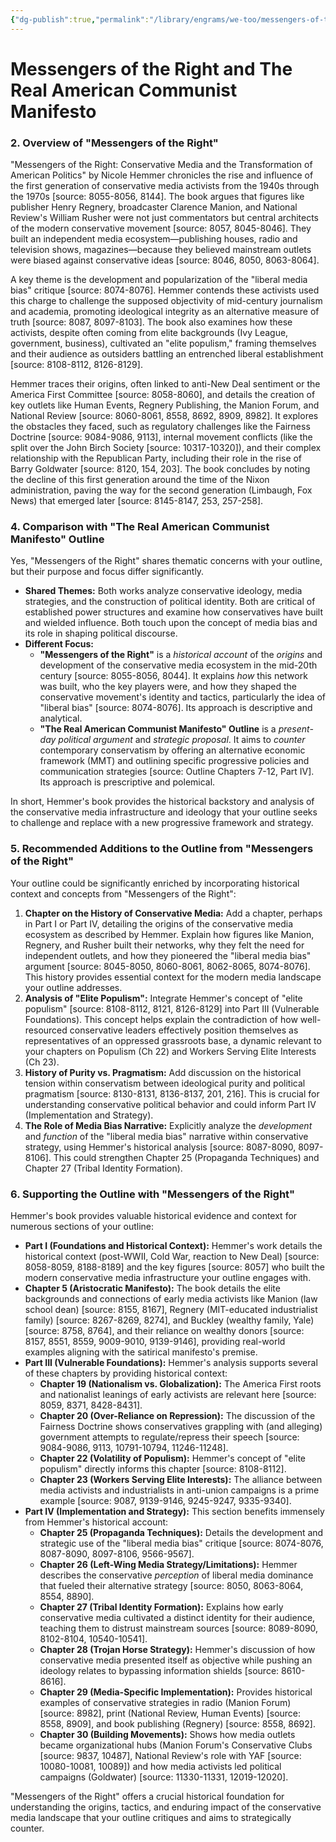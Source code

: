 ```yaml
---
{"dg-publish":true,"permalink":"/library/engrams/we-too/messengers-of-the-right-and-the-real-american-communist-manifesto/","tags":["DC/Apocalypse"]}
---
```


# Messengers of the Right and The Real American Communist Manifesto

### 2. Overview of "Messengers of the Right"

"Messengers of the Right: Conservative Media and the Transformation of American Politics" by Nicole Hemmer chronicles the rise and influence of the first generation of conservative media activists from the 1940s through the 1970s [source: 8055-8056, 8144]. The book argues that figures like publisher Henry Regnery, broadcaster Clarence Manion, and National Review's William Rusher were not just commentators but central architects of the modern conservative movement [source: 8057, 8045-8046]. They built an independent media ecosystem—publishing houses, radio and television shows, magazines—because they believed mainstream outlets were biased against conservative ideas [source: 8046, 8050, 8063-8064].

A key theme is the development and popularization of the "liberal media bias" critique [source: 8074-8076]. Hemmer contends these activists used this charge to challenge the supposed objectivity of mid-century journalism and academia, promoting ideological integrity as an alternative measure of truth [source: 8087, 8097-8103]. The book also examines how these activists, despite often coming from elite backgrounds (Ivy League, government, business), cultivated an "elite populism," framing themselves and their audience as outsiders battling an entrenched liberal establishment [source: 8108-8112, 8126-8129].

Hemmer traces their origins, often linked to anti-New Deal sentiment or the America First Committee [source: 8058-8060], and details the creation of key outlets like Human Events, Regnery Publishing, the Manion Forum, and National Review [source: 8060-8061, 8558, 8692, 8909, 8982]. It explores the obstacles they faced, such as regulatory challenges like the Fairness Doctrine [source: 9084-9086, 9113], internal movement conflicts (like the split over the John Birch Society [source: 10317-10320]), and their complex relationship with the Republican Party, including their role in the rise of Barry Goldwater [source: 8120, 154, 203]. The book concludes by noting the decline of this first generation around the time of the Nixon administration, paving the way for the second generation (Limbaugh, Fox News) that emerged later [source: 8145-8147, 253, 257-258].

### 4. Comparison with "The Real American Communist Manifesto" Outline

Yes, "Messengers of the Right" shares thematic concerns with your outline, but their purpose and focus differ significantly.

- **Shared Themes:** Both works analyze conservative ideology, media strategies, and the construction of political identity. Both are critical of established power structures and examine how conservatives have built and wielded influence. Both touch upon the concept of media bias and its role in shaping political discourse.
- **Different Focus:**
    - **"Messengers of the Right"** is a _historical account_ of the _origins_ and development of the conservative media ecosystem in the mid-20th century [source: 8055-8056, 8044]. It explains _how_ this network was built, who the key players were, and how they shaped the conservative movement's identity and tactics, particularly the idea of "liberal bias" [source: 8074-8076]. Its approach is descriptive and analytical.
    - **"The Real American Communist Manifesto" Outline** is a _present-day political argument_ and _strategic proposal_. It aims to _counter_ contemporary conservatism by offering an alternative economic framework (MMT) and outlining specific progressive policies and communication strategies [source: Outline Chapters 7-12, Part IV]. Its approach is prescriptive and polemical.

In short, Hemmer's book provides the historical backstory and analysis of the conservative media infrastructure and ideology that your outline seeks to challenge and replace with a new progressive framework and strategy.

### 5. Recommended Additions to the Outline from "Messengers of the Right"

Your outline could be significantly enriched by incorporating historical context and concepts from "Messengers of the Right":

1. **Chapter on the History of Conservative Media:** Add a chapter, perhaps in Part I or Part IV, detailing the origins of the conservative media ecosystem as described by Hemmer. Explain how figures like Manion, Regnery, and Rusher built their networks, why they felt the need for independent outlets, and how they pioneered the "liberal media bias" argument [source: 8045-8050, 8060-8061, 8062-8065, 8074-8076]. This history provides essential context for the modern media landscape your outline addresses.
2. **Analysis of "Elite Populism":** Integrate Hemmer's concept of "elite populism" [source: 8108-8112, 8121, 8126-8129] into Part III (Vulnerable Foundations). This concept helps explain the contradiction of how well-resourced conservative leaders effectively position themselves as representatives of an oppressed grassroots base, a dynamic relevant to your chapters on Populism (Ch 22) and Workers Serving Elite Interests (Ch 23).
3. **History of Purity vs. Pragmatism:** Add discussion on the historical tension within conservatism between ideological purity and political pragmatism [source: 8130-8131, 8136-8137, 201, 216]. This is crucial for understanding conservative political behavior and could inform Part IV (Implementation and Strategy).
4. **The Role of Media Bias Narrative:** Explicitly analyze the _development_ and _function_ of the "liberal media bias" narrative within conservative strategy, using Hemmer's historical analysis [source: 8087-8090, 8097-8106]. This could strengthen Chapter 25 (Propaganda Techniques) and Chapter 27 (Tribal Identity Formation).

### 6. Supporting the Outline with "Messengers of the Right"

Hemmer's book provides valuable historical evidence and context for numerous sections of your outline:

- **Part I (Foundations and Historical Context):** Hemmer's work details the historical context (post-WWII, Cold War, reaction to New Deal) [source: 8058-8059, 8188-8189] and the key figures [source: 8057] who built the modern conservative media infrastructure your outline engages with.
- **Chapter 5 (Aristocratic Manifesto):** The book details the elite backgrounds and connections of early media activists like Manion (law school dean) [source: 8155, 8167], Regnery (MIT-educated industrialist family) [source: 8267-8269, 8274], and Buckley (wealthy family, Yale) [source: 8758, 8764], and their reliance on wealthy donors [source: 8157, 8551, 8559, 9009-9010, 9139-9146], providing real-world examples aligning with the satirical manifesto's premise.
- **Part III (Vulnerable Foundations):** Hemmer's analysis supports several of these chapters by providing historical context:
    - **Chapter 19 (Nationalism vs. Globalization):** The America First roots and nationalist leanings of early activists are relevant here [source: 8059, 8371, 8428-8431].
    - **Chapter 20 (Over-Reliance on Repression):** The discussion of the Fairness Doctrine shows conservatives grappling with (and alleging) government attempts to regulate/repress their speech [source: 9084-9086, 9113, 10791-10794, 11246-11248].
    - **Chapter 22 (Volatility of Populism):** Hemmer's concept of "elite populism" directly informs this chapter [source: 8108-8112].
    - **Chapter 23 (Workers Serving Elite Interests):** The alliance between media activists and industrialists in anti-union campaigns is a prime example [source: 9087, 9139-9146, 9245-9247, 9335-9340].
- **Part IV (Implementation and Strategy):** This section benefits immensely from Hemmer's historical account:
    - **Chapter 25 (Propaganda Techniques):** Details the development and strategic use of the "liberal media bias" critique [source: 8074-8076, 8087-8090, 8097-8106, 9566-9567].
    - **Chapter 26 (Left-Wing Media Strategy/Limitations):** Hemmer describes the conservative _perception_ of liberal media dominance that fueled their alternative strategy [source: 8050, 8063-8064, 8554, 8890].
    - **Chapter 27 (Tribal Identity Formation):** Explains how early conservative media cultivated a distinct identity for their audience, teaching them to distrust mainstream sources [source: 8089-8090, 8102-8104, 10540-10541].
    - **Chapter 28 (Trojan Horse Strategy):** Hemmer's discussion of how conservative media presented itself as objective while pushing an ideology relates to bypassing information shields [source: 8610-8616].
    - **Chapter 29 (Media-Specific Implementation):** Provides historical examples of conservative strategies in radio (Manion Forum) [source: 8982], print (National Review, Human Events) [source: 8558, 8909], and book publishing (Regnery) [source: 8558, 8692].
    - **Chapter 30 (Building Movements):** Shows how media outlets became organizational hubs (Manion Forum's Conservative Clubs [source: 9837, 10487], National Review's role with YAF [source: 10080-10081, 10089]) and how media activists led political campaigns (Goldwater) [source: 11330-11331, 12019-12020].

"Messengers of the Right" offers a crucial historical foundation for understanding the origins, tactics, and enduring impact of the conservative media landscape that your outline critiques and aims to strategically counter.
